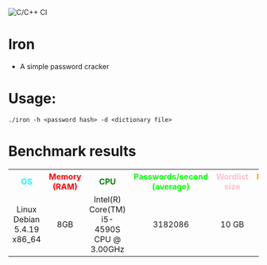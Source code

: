 ![C/C++ CI](https://github.com/lucas-engen/iron/workflows/C/C++%20CI/badge.svg?branch=dev)

# Iron
* A simple password cracker

# Usage:
    ./iron -h <password hash> -d <dictionary file>

# Benchmark results
<table>
    <tr>
        <th><font color="cyan">OS</font></th>
        <th><font color="red">Memory (RAM)</font></th>
        <th><font color="green">CPU</font></th>
        <th><font color="lime">Passwords/second (average)</font></th>
        <th><font color="pink">Wordlist size</font></th>
        <th><font color="orange">Password length</font></th>
    </tr>
    <tr>
        <td style="text-align:center">Linux Debian 5.4.19 x86_64</td>
        <td style="text-align:center">8GB</td>
        <td style="text-align:center">Intel(R) Core(TM) i5-4590S CPU @ 3.00GHz</td>
        <td style="text-align:center">3182086</td>
        <td style="text-align:center">10 GB</td>
        <td style="text-align:center">8-9 chars</td>
    </tr>
</table>
